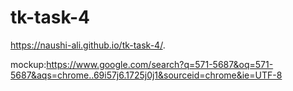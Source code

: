 # tk-task-4

https://naushi-ali.github.io/tk-task-4/.


mockup:https://www.google.com/search?q=571-5687&oq=571-5687&aqs=chrome..69i57j6.1725j0j1&sourceid=chrome&ie=UTF-8


